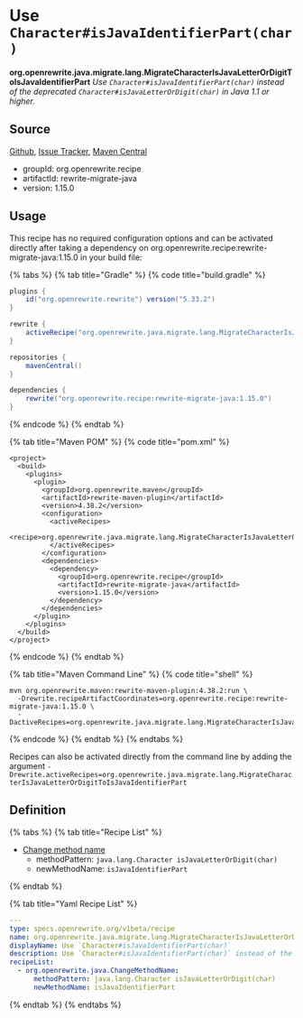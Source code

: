 # Use `Character#isJavaIdentifierPart(char)`

**org.openrewrite.java.migrate.lang.MigrateCharacterIsJavaLetterOrDigitToIsJavaIdentifierPart**
_Use `Character#isJavaIdentifierPart(char)` instead of the deprecated `Character#isJavaLetterOrDigit(char)` in Java 1.1 or higher._

## Source

[Github](https://github.com/openrewrite/rewrite-migrate-java), [Issue Tracker](https://github.com/openrewrite/rewrite-migrate-java/issues), [Maven Central](https://search.maven.org/artifact/org.openrewrite.recipe/rewrite-migrate-java/1.15.0/jar)

* groupId: org.openrewrite.recipe
* artifactId: rewrite-migrate-java
* version: 1.15.0


## Usage

This recipe has no required configuration options and can be activated directly after taking a dependency on org.openrewrite.recipe:rewrite-migrate-java:1.15.0 in your build file:

{% tabs %}
{% tab title="Gradle" %}
{% code title="build.gradle" %}
```groovy
plugins {
    id("org.openrewrite.rewrite") version("5.33.2")
}

rewrite {
    activeRecipe("org.openrewrite.java.migrate.lang.MigrateCharacterIsJavaLetterOrDigitToIsJavaIdentifierPart")
}

repositories {
    mavenCentral()
}

dependencies {
    rewrite("org.openrewrite.recipe:rewrite-migrate-java:1.15.0")
}
```
{% endcode %}
{% endtab %}

{% tab title="Maven POM" %}
{% code title="pom.xml" %}
```markup
<project>
  <build>
    <plugins>
      <plugin>
        <groupId>org.openrewrite.maven</groupId>
        <artifactId>rewrite-maven-plugin</artifactId>
        <version>4.38.2</version>
        <configuration>
          <activeRecipes>
            <recipe>org.openrewrite.java.migrate.lang.MigrateCharacterIsJavaLetterOrDigitToIsJavaIdentifierPart</recipe>
          </activeRecipes>
        </configuration>
        <dependencies>
          <dependency>
            <groupId>org.openrewrite.recipe</groupId>
            <artifactId>rewrite-migrate-java</artifactId>
            <version>1.15.0</version>
          </dependency>
        </dependencies>
      </plugin>
    </plugins>
  </build>
</project>
```
{% endcode %}
{% endtab %}

{% tab title="Maven Command Line" %}
{% code title="shell" %}
```shell
mvn org.openrewrite.maven:rewrite-maven-plugin:4.38.2:run \
  -Drewrite.recipeArtifactCoordinates=org.openrewrite.recipe:rewrite-migrate-java:1.15.0 \
  -DactiveRecipes=org.openrewrite.java.migrate.lang.MigrateCharacterIsJavaLetterOrDigitToIsJavaIdentifierPart
```
{% endcode %}
{% endtab %}
{% endtabs %}

Recipes can also be activated directly from the command line by adding the argument `-Drewrite.activeRecipes=org.openrewrite.java.migrate.lang.MigrateCharacterIsJavaLetterOrDigitToIsJavaIdentifierPart`

## Definition

{% tabs %}
{% tab title="Recipe List" %}
* [Change method name](../../../java/changemethodname.md)
  * methodPattern: `java.lang.Character isJavaLetterOrDigit(char)`
  * newMethodName: `isJavaIdentifierPart`

{% endtab %}

{% tab title="Yaml Recipe List" %}
```yaml
---
type: specs.openrewrite.org/v1beta/recipe
name: org.openrewrite.java.migrate.lang.MigrateCharacterIsJavaLetterOrDigitToIsJavaIdentifierPart
displayName: Use `Character#isJavaIdentifierPart(char)`
description: Use `Character#isJavaIdentifierPart(char)` instead of the deprecated `Character#isJavaLetterOrDigit(char)` in Java 1.1 or higher.
recipeList:
  - org.openrewrite.java.ChangeMethodName:
      methodPattern: java.lang.Character isJavaLetterOrDigit(char)
      newMethodName: isJavaIdentifierPart

```
{% endtab %}
{% endtabs %}
